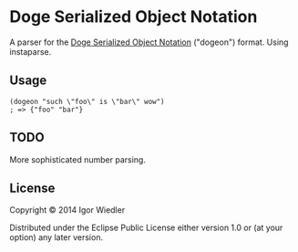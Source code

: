 # Doge Serialized Object Notation

A parser for the [Doge Serialized Object Notation](http://dogeon.org/)
("dogeon") format. Using instaparse.

## Usage

    (dogeon "such \"foo\" is \"bar\" wow")
    ; => {"foo" "bar"}

## TODO

More sophisticated number parsing.

## License

Copyright © 2014 Igor Wiedler

Distributed under the Eclipse Public License either version 1.0 or (at
your option) any later version.
